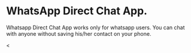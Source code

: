 # WhatsApp Direct Chat App.

<p> Whatsapp Direct Chat App works only for whatsapp users. You can chat with anyone without saving his/her contact on your phone.</p>

<p><<img src "test_App.png"></p>

